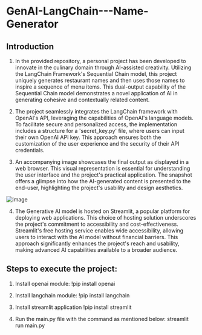 # GenAI-LangChain---Name-Generator

## Introduction
1. In the provided repository, a personal project has been developed to innovate in the culinary domain through AI-assisted creativity. Utilizing the LangChain Framework's Sequential Chain model, this project uniquely generates restaurant names and then uses those names to inspire a sequence of menu items. This dual-output capability of the Sequential Chain model demonstrates a novel application of AI in generating cohesive and contextually related content.

2. The project seamlessly integrates the LangChain framework with OpenAI's API, leveraging the capabilities of OpenAI's language models. To facilitate secure and personalized access, the implementation includes a structure for a 'secret_key.py' file, where users can input their own OpenAI API key. This approach ensures both the customization of the user experience and the security of their API credentials.

3. An accompanying image showcases the final output as displayed in a web browser. This visual representation is essential for understanding the user interface and the project's practical application. The snapshot offers a glimpse into how the AI-generated content is presented to the end-user, highlighting the project's usability and design aesthetics.

 ![image](https://github.com/sudhxan/GenAI-LangChain---Name-Generator/assets/80266211/6cb87883-1742-453d-8d7f-90d1572a3b6a)

4. The Generative AI model is hosted on Streamlit, a popular platform for deploying web applications. This choice of hosting solution underscores the project's commitment to accessibility and cost-effectiveness. Streamlit's free hosting service enables wide accessibility, allowing users to interact with the AI model without financial barriers. This approach significantly enhances the project's reach and usability, making advanced AI capabilities available to a broader audience.

## Steps to execute the project:
1. Install openai module:
!pip install openai

2. Install langchain module:
!pip install langchain

3. Install streamlit application
!pip install streamlit

4. Run the main.py file with the command as mentioned below:
streamlit run main.py
